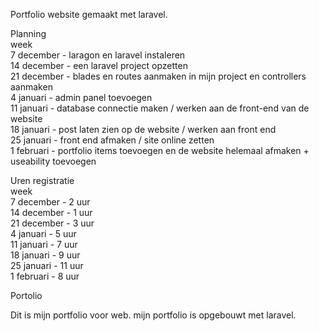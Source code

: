 Portfolio website gemaakt met laravel.

Planning<br />
week<br />
7 december  - laragon en laravel instaleren<br />
14 december - een laravel project opzetten<br />
21 december - blades en routes aanmaken in mijn project en controllers aanmaken<br />
4 januari   -  admin panel toevoegen<br />
11 januari  - database connectie maken / werken aan de front-end van de website<br />
18 januari  - post laten zien op de website / werken aan front end<br />
25 januari  - front end afmaken / site online zetten<br />
1 februari  - portfolio items toevoegen en de website helemaal afmaken +  useability toevoegen<br />


Uren registratie<br />
week<br />
7 december   - 2 uur<br />
14 december  - 1 uur<br />
21 december  - 3 uur<br />
4 januari    -  5 uur<br />
11 januari   - 7 uur<br />
18 januari   - 9 uur<br />
25 januari   - 11 uur<br />
1 februari   - 8 uur<br />


Portolio

Dit is mijn portfolio voor web. mijn portfolio is opgebouwt met laravel.

